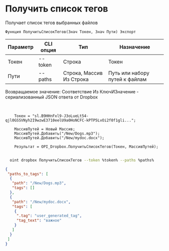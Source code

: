 ﻿---
sidebar_position: 1
---

# Получить список тегов
 Получает список тегов выбранных файлов



`Функция ПолучитьСписокТегов(Знач Токен, Знач Пути) Экспорт`

  | Параметр | CLI опция | Тип | Назначение |
  |-|-|-|-|
  | Токен | --token | Строка | Токен |
  | Пути | --paths | Строка, Массив Из Строка | Путь или набору путей к файлам |

  
  Возвращаемое значение:   Соответствие Из КлючИЗначение - сериализованный JSON ответа от Dropbox

<br/>




```bsl title="Пример кода"
    Токен = "sl.B9HHnFxl9-J3oLueLt54-qjl0GSSVNyh2I9wzwE3710eelU9a0HoNCFC-kPTP5LvOi2f0f1gli...";

    МассивПутей = Новый Массив;
    МассивПутей.Добавить("/New/Dogs.mp3");
    МассивПутей.Добавить("/New/mydoc.docx");

    Результат = OPI_Dropbox.ПолучитьСписокТегов(Токен, МассивПутей);
```



```sh title="Пример команды CLI"
    
  oint dropbox ПолучитьСписокТегов --token %token% --paths %paths%

```

```json title="Результат"
{
 "paths_to_tags": [
  {
   "path": "/New/Dogs.mp3",
   "tags": []
  },
  {
   "path": "/New/mydoc.docx",
   "tags": [
    {
     ".tag": "user_generated_tag",
     "tag_text": "важное"
    }
   ]
  }
 ]
}
```

